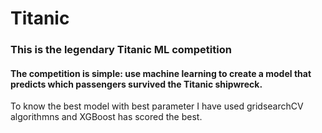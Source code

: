 # Titanic 
### This is the legendary Titanic ML competition
#### The competition is simple: use machine learning to create a model that predicts which passengers survived the Titanic shipwreck.


To know the best model with best parameter I have used gridsearchCV algorithmns and XGBoost has scored the best.



